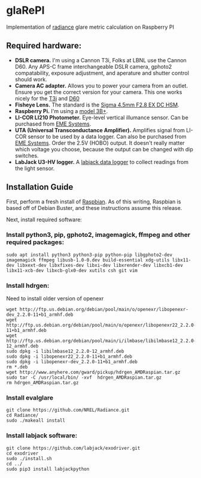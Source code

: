 # glaRePI
Implementation of [radiance](https://www.radiance-online.org/) glare metric
calculation on Raspberry PI

## Required hardware:
- **DSLR camera.** I'm using a Cannon T3i, Folks at LBNL use the Cannon D60. Any
APS-C frame interchangeable DSLR camera, gphoto2 compatability, exposure adjustment,
and aperature and shutter control should work.
- **Camera AC adapter.** Allows you to power your camera from an outlet. Ensure you get the correct version for your camera. This one works nicely for the [T3i](https://www.amazon.com/gp/product/B0092F974E/) and [D60](https://shop.usa.canon.com/shop/en/catalog/ac-adapter-kit-ack-e6)
- **Fisheye Lens.** The standard is the [Sigma 4.5mm F2.8 EX DC
HSM](https://www.sigma-global.com/en/lenses/others/wide/45_28/).
- **Raspberry Pi.** I'm using a [model 3B+](https://www.raspberrypi.org/products/raspberry-pi-3-model-b-plus/).
- **LI-COR LI210 Photometer.** Eye-level vertical illumance sensor. Can be purchased from [EME Systems](https://emesystems.com/licor/buy.html).
- **UTA (Universal Transconductance Amplifier).** Amplifies signal from LI-COR
sensor to be used by a data logger. Can also be purchased from [EME
Systems](https://emesystems.com/uta/main.html). Order the 2.5V (HOBO) output.
It doesn't really matter which voltage you choose, because the output
can be changed with dip switches.
- **LabJack U3-HV logger.** A [labjack data
logger](https://labjack.com/products/u3) to collect readings from the light
sensor.

## Installation Guide
First, perform a fresh install of
[Raspbian](https://www.raspberrypi.org/downloads/raspbian/). As of this
writing, Raspbian is based off of Debian Buster, and these instructions assume
this release.

Next, install required software:

### Install python3, pip, gphoto2, imagemagick, ffmpeg and other required packages:
```
sudo apt install python3 python3-pip python-pip libgphoto2-dev imagemagick ffmpeg libusb-1.0-0.dev build-essential xdg-utils libx11-dev libxext-dev libxfixes-dev libxi-dev libxrender-dev libxcb1-dev libx11-xcb-dev libxcb-glx0-dev xutils csh git vim
```

### Install hdrgen:
Need to install older version of openexr
```
wget http://ftp.us.debian.org/debian/pool/main/o/openexr/libopenexr-dev_2.2.0-11+b1_armhf.deb
wget http://ftp.us.debian.org/debian/pool/main/o/openexr/libopenexr22_2.2.0-11+b1_armhf.deb
wget http://ftp.us.debian.org/debian/pool/main/i/ilmbase/libilmbase12_2.2.0-12_armhf.deb
sudo dpkg -i libilmbase12_2.2.0-12_armhf.deb
sudo dpkg -i libopenexr22_2.2.0-11+b1_armhf.deb
sudo dpkg -i libopenexr-dev_2.2.0-11+b1_armhf.deb
rm *.deb
wget http://www.anyhere.com/gward/pickup/hdrgen_AMDRaspian.tar.gz
sudo tar -C /usr/local/bin/ -xvf  hdrgen_AMDRaspian.tar.gz
rm hdrgen_AMDRaspian.tar.gz
```

### Install evalglare
```
git clone https://github.com/NREL/Radiance.git
cd Radiance/
sudo ./makeall install
```


### Install labjack software:
```
git clone https://github.com/labjack/exodriver.git
cd exodriver
sudo ./install.sh
cd ../
sudo pip3 install labjackpython
```

